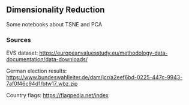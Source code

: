 ## Dimensionality Reduction

Some notebooks about TSNE and PCA

### Sources

EVS dataset: https://europeanvaluesstudy.eu/methodology-data-documentation/data-downloads/

German election results: https://www.bundeswahlleiter.de/dam/jcr/a2eef6bd-0225-447c-9943-7af0f46c94d1/btw17_wbz.zip

Country flags: https://flagpedia.net/index

